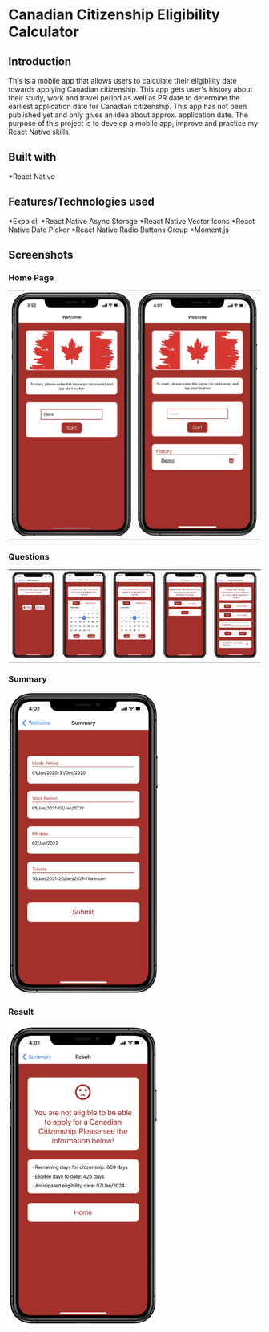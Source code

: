 # Canadian Citizenship Eligibility Calculator

## Introduction

This is a mobile app that allows users to calculate their eligibility date towards applying Canadian citizenship. This app gets user's history about their study, work and travel period as well as PR date to determine the earliest application date for Canadian citizenship. This app has not been published yet and only gives an idea about approx. application date. The purpose of this project is to develop a mobile app, improve and practice my React Native skills.

## Built with

\*React Native

## Features/Technologies used

*Expo cli
*React Native Async Storage
*React Native Vector Icons
*React Native Date Picker
*React Native Radio Buttons Group
*Moment.js

## Screenshots

### Home Page

<table>
 <tr>
  <td><img src="./_screenshots/home-page.png" width="300"/></td>
  <td><img src="./_screenshots/home-page-history.png" width="300"/></td>
 </tr>
</table>

### Questions

<table>
 <tr>
   <td><img src="./_screenshots/study-question.png" width="300"/></td>
   <td><img src="./_screenshots/date-picker.png" width="300"/></td>
   <td><img src="./_screenshots/date-picker.png" width="300"/></td>
   <td><img src="./_screenshots/pr-date.png" width="300"/></td>
   <td><img src="./_screenshots/travel.png" width="300"/></td>
 </tr>
</table>

### Summary

<img src="./_screenshots/summary.png" width="300"/>

### Result

<img src="./_screenshots/result.png" width="300"/>
